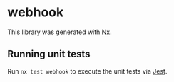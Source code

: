 # webhook

This library was generated with [Nx](https://nx.dev).

## Running unit tests

Run `nx test webhook` to execute the unit tests via [Jest](https://jestjs.io).
